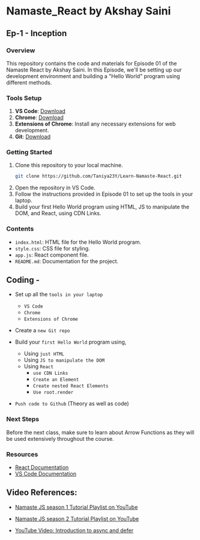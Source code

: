 # Namaste_React by Akshay Saini

## Ep-1 - Inception

### Overview
This repository contains the code and materials for Episode 01 of the Namaste React by Akshay Saini. In this Episode, we'll be setting up our development environment and building a "Hello World" program using different methods.

### Tools Setup
1. **VS Code**: [Download](https://code.visualstudio.com/)
2. **Chrome**: [Download](https://www.google.com/chrome/)
3. **Extensions of Chrome**: Install any necessary extensions for web development.
4. **Git**: [Download](https://git-scm.com/downloads)

### Getting Started
1. Clone this repository to your local machine.
    ```bash
    git clone https://github.com/Taniya23Y/Learn-Namaste-React.git
    ```
2. Open the repository in VS Code.
3. Follow the instructions provided in Episode 01 to set up the tools in your laptop.
4. Build your first Hello World program using HTML, JS to manipulate the DOM, and React, using CDN Links.

### Contents
- `index.html`: HTML file for the Hello World program.
- `style.css`: CSS file for styling.
- `app.js`: React component file.
- `README.md`: Documentation for the project.

## Coding -
- Set up all the `tools in your laptop`

    - `VS Code`
    - `Chrome`
    - `Extensions of Chrome`
- Create a `new Git repo`
- Build your `first Hello World` program using,
    - Using `just HTML`
    - Using `JS to manipulate the DOM`
    - Using `React`
        - `use CDN Links`
        - `Create an Element`
        - `Create nested React Elements`
        - `Use root.render`
- `Push code to Github` (Theory as well as code)

### Next Steps
Before the next class, make sure to learn about Arrow Functions as they will be used extensively throughout the course.

### Resources
- [React Documentation](https://reactjs.org/docs/getting-started.html)
- [VS Code Documentation](https://code.visualstudio.com/docs)

## Video References:
- [Namaste JS season 1 Tutorial Playlist on YouTube](https://www.youtube.com/watch?v=pN6jk0uUrD8&list=PLlasXeu85E9cQ32gLCvAvr9vNaUccPVNP&pp=iAQB)

- [Namaste JS season 2 Tutorial Playlist on YouTube](https://www.youtube.com/watch?v=78Homn79Qsk&list=PLlasXeu85E9eWOpw9jxHOQyGMRiBZ60aX&pp=iAQB)

- [YouTube Video: Introduction to async and defer](https://www.youtube.com/watch?v=IrHmpdORLu8)


